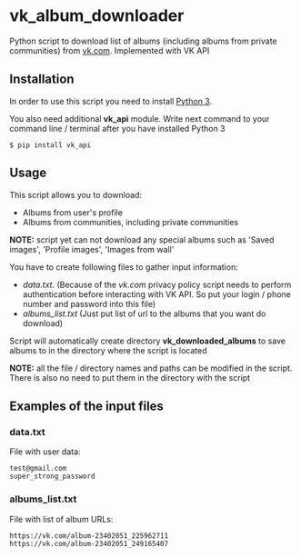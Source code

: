 # vk_album_downloader
Python script to download list of albums (including albums from private communities) from [vk.com](vk.com). Implemented with VK API

## Installation ##
In order to use this script you need to install [Python 3](https://www.python.org/downloads/).

You also need additional **vk_api** module. Write next command to your command line / terminal after you have installed Python 3

`$ pip install vk_api`

## Usage ##
This script allows you to download:
* Albums from user's profile
* Albums from communities, including private communities

**NOTE:** script yet can not download any special albums such as 'Saved images', 'Profile images', 'Images from wall'

You have to create following files to gather input information:
* *data.txt*. (Because of the *vk.com* privacy policy script needs to perform authentication before interacting with VK API. So put your login / phone number and password into this file)
* *albums_list.txt* (Just put list of url to the albums that you want do download)

Script will automatically create directory **vk_downloaded_albums** to save albums to in the directory where the script is located

**NOTE:** all the file / directory names and paths can be modified in the script. There is also no need to put them in the directory with the script

## Examples of the input files ##

### data.txt ###
File with user data:

```
test@gmail.com
super_strong_password
```

### albums_list.txt ###
File with list of album URLs:

```
https://vk.com/album-23402051_225962711
https://vk.com/album-23402051_249165407
```
